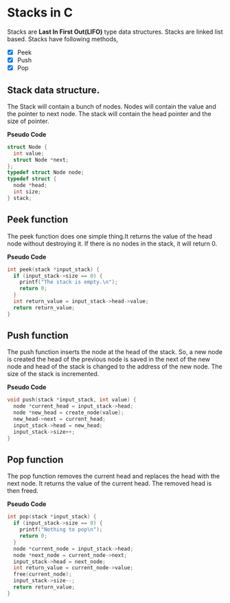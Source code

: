 # Stacks in C
Stacks are __Last In First Out(LIFO)__ type data structures. Stacks are linked list based. Stacks have following methods,

- [x] Peek
- [x] Push
- [x] Pop

## Stack data structure.
The Stack will contain a bunch of nodes. Nodes will contain the value and the pointer to next node. The stack will contain the head pointer and the size of pointer.

__Pseudo Code__
```c
struct Node {
  int value;
  struct Node *next;
};
typedef struct Node node;
typedef struct {
  node *head;
  int size;
} stack;
```
## Peek function
The peek function does one simple thing.It returns the value of the head node without destroying it. If there is no nodes in the stack, it will return 0.

__Pseudo Code__
```c
int peek(stack *input_stack) {
  if (input_stack->size == 0) {
    printf("The stack is empty.\n");
    return 0;
  }
  int return_value = input_stack->head->value;
  return return_value;
}
```

## Push function
The push function inserts the node at the head of the stack. So, a new node is created the head of the previous node is saved in the next of the new node and head of the stack
is changed to the address of the new node. The size of the stack is incremented.

__Pseudo Code__
```c
void push(stack *input_stack, int value) {
  node *current_head = input_stack->head;
  node *new_head = create_node(value);
  new_head->next = current_head;
  input_stack->head = new_head;
  input_stack->size++;
}
```
## Pop function
The pop function removes the current head and replaces the head with the next node. It returns the value of the current head. The removed head is then freed.

__Pseudo Code__
```c
int pop(stack *input_stack) {
  if (input_stack->size == 0) {
    printf("Nothing to pop\n");
    return 0;
  }
  node *current_node = input_stack->head;
  node *next_node = current_node->next;
  input_stack->head = next_node;
  int return_value = current_node->value;
  free(current_node);
  input_stack->size--;
  return return_value;
}
```
